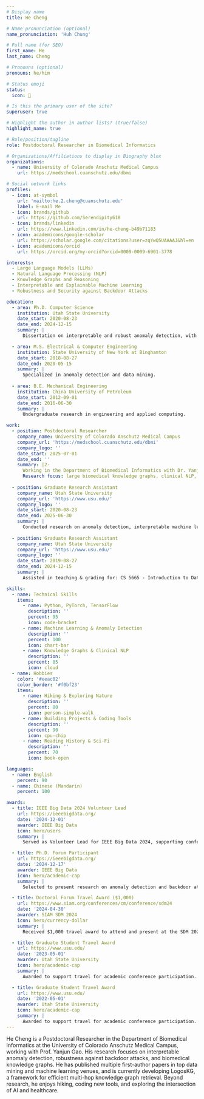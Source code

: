 ```yaml
---
# Display name
title: He Cheng

# Name pronunciation (optional)
name_pronunciation: 'Huh Chung'

# Full name (for SEO)
first_name: He
last_name: Cheng

# Pronouns (optional)
pronouns: he/him

# Status emoji
status:
  icon: 🚀

# Is this the primary user of the site?
superuser: true

# Highlight the author in author lists? (true/false)
highlight_name: true

# Role/position/tagline
role: Postdoctoral Researcher in Biomedical Informatics

# Organizations/Affiliations to display in Biography blox
organizations:
  - name: University of Colorado Anschutz Medical Campus
    url: https://medschool.cuanschutz.edu/dbmi

# Social network links
profiles:
  - icon: at-symbol
    url: 'mailto:he.2.cheng@cuanschutz.edu'
    label: E-mail Me
  - icon: brands/github
    url: https://github.com/Serendipity618
  - icon: brands/linkedin
    url: https://www.linkedin.com/in/he-cheng-b49b71183
  - icon: academicons/google-scholar
    url: https://scholar.google.com/citations?user=zqYwQ5UAAAAJ&hl=en
  - icon: academicons/orcid
    url: https://orcid.org/my-orcid?orcid=0009-0009-6901-3778

interests:
  - Large Language Models (LLMs)
  - Natural Language Processing (NLP)
  - Knowledge Graphs and Reasoning
  - Interpretable and Explainable Machine Learning
  - Robustness and Security against Backdoor Attacks

education:
  - area: Ph.D. Computer Science
    institution: Utah State University
    date_start: 2020-08-23
    date_end: 2024-12-15
    summary: |
      Dissertation on interpretable and robust anomaly detection, with emphasis on model transparency and security against backdoor attacks. Supervised by Dr. Shuhan Yuan.

  - area: M.S. Electrical & Computer Engineering
    institution: State University of New York at Binghamton
    date_start: 2018-08-27
    date_end: 2020-05-15
    summary: |
      Specialized in anomaly detection and data mining.
    
  - area: B.E. Mechanical Engineering
    institution: China University of Petroleum
    date_start: 2012-09-01
    date_end: 2016-06-30
    summary: |
      Undergraduate research in engineering and applied computing.

work:
  - position: Postdoctoral Researcher
    company_name: University of Colorado Anschutz Medical Campus
    company_url: 'https://medschool.cuanschutz.edu/dbmi'
    company_logo: ''
    date_start: 2025-07-01
    date_end: ''
    summary: |2-
      Working in the Department of Biomedical Informatics with Dr. Yanjun Gao.
      Research focus: large biomedical knowledge graphs, clinical NLP, and LLM reasoning.
    
  - position: Graduate Research Assistant
    company_name: Utah State University
    company_url: 'https://www.usu.edu/'
    company_logo: ''
    date_start: 2020-08-23
    date_end: 2025-06-30
    summary: |
      Conducted research on anomaly detection, interpretable machine learning, and robustness against backdoor attacks. Published multiple papers in ECML PKDD, PAKDD, IJCNN, IEEE Big Data, etc.
    
  - position: Graduate Research Assistant
    company_name: Utah State University
    company_url: 'https://www.usu.edu/'
    company_logo: ''
    date_start: 2019-08-27
    date_end: 2024-12-15
    summary: |
      Assisted in teaching & grading for: CS 5665 - Introduction to Data Science, CS 5080 / CS 6665 - Data Mining

skills:
  - name: Technical Skills
    items:
      - name: Python, PyTorch, TensorFlow
        description: ''
        percent: 95
        icon: code-bracket
      - name: Machine Learning & Anomaly Detection
        description: ''
        percent: 100
        icon: chart-bar
      - name: Knowledge Graphs & Clinical NLP
        description: ''
        percent: 85
        icon: cloud
  - name: Hobbies
    color: '#eeac02'
    color_border: '#f0bf23'
    items:
      - name: Hiking & Exploring Nature
        description: ''
        percent: 80
        icon: person-simple-walk
      - name: Building Projects & Coding Tools
        description: ''
        percent: 90
        icon: cpu-chip
      - name: Reading History & Sci-Fi
        description: ''
        percent: 70
        icon: book-open

languages:
  - name: English
    percent: 90
  - name: Chinese (Mandarin)
    percent: 100

awards:
  - title: IEEE Big Data 2024 Volunteer Lead
    url: https://ieeebigdata.org/
    date: '2024-12-01'
    awarder: IEEE Big Data
    icon: hero/users
    summary: |
      Served as Volunteer Lead for IEEE Big Data 2024, supporting conference organization and logistics.

  - title: Ph.D. Forum Participant
    url: https://ieeebigdata.org/
    date: '2024-12-17'
    awarder: IEEE Big Data
    icon: hero/academic-cap
    summary: |
      Selected to present research on anomaly detection and backdoor attacks at the IEEE Big Data Ph.D. Forum.

  - title: Doctoral Forum Travel Award ($1,000)
    url: https://www.siam.org/conferences/cm/conference/sdm24
    date: '2024-04-30'
    awarder: SIAM SDM 2024
    icon: hero/currency-dollar
    summary: |
      Received $1,000 travel award to attend and present at the SDM 2024 Doctoral Forum.

  - title: Graduate Student Travel Award
    url: https://www.usu.edu/
    date: '2023-05-01'
    awarder: Utah State University
    icon: hero/academic-cap
    summary: |
      Awarded to support travel for academic conference participation.

  - title: Graduate Student Travel Award
    url: https://www.usu.edu/
    date: '2022-05-01'
    awarder: Utah State University
    icon: hero/academic-cap
    summary: |
      Awarded to support travel for academic conference participation.
---
```


He Cheng is a Postdoctoral Researcher in the Department of Biomedical Informatics at the University of Colorado Anschutz Medical Campus, working with Prof. Yanjun Gao. His research focuses on interpretable anomaly detection, robustness against backdoor attacks, and biomedical knowledge graphs. He has published multiple first-author papers in top data mining and machine learning venues, and is currently developing LogosKG, a framework for efficient multi-hop knowledge graph retrieval. Beyond research, he enjoys hiking, coding new tools, and exploring the intersection of AI and healthcare.
